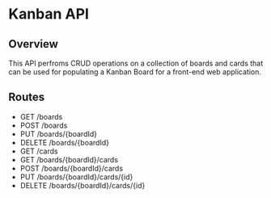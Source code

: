 # Kanban API

## Overview
This API perfroms CRUD operations on a collection of boards and cards that can be used for populating a Kanban Board for a front-end web application.

## Routes
- GET            /boards
- POST	         /boards
- PUT	           /boards/{boardId}
- DELETE	       /boards/{boardId}
- GET	           /cards
- GET	           /boards/{boardId}/cards
- POST	         /boards/{boardId}/cards
- PUT	           /boards/{boardId}/cards/{id}
- DELETE	       /boards/{boardId}/cards/{id}
